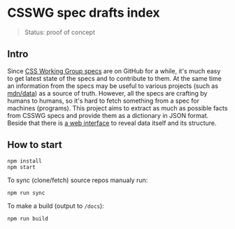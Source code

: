 # CSSWG spec drafts index

> Status: proof of concept

## Intro

Since [CSS Working Group specs](https://github.com/w3c/csswg-drafts) are on GitHub for a while, it's much easy to get latest state of the specs and to contribute to them. At the same time an information from the specs may be useful to various projects (such as [mdn/data](https://github.com/mdn/data)) as a source of truth. However, all the specs are crafting by humans to humans, so it's hard to fetch something from a spec for machines (programs). This project aims to extract as much as possible facts from CSSWG specs and provide them as a dictionary in JSON format. Beside that there is [a web interface](https://csstree.github.io/csswg-drafts-index/) to reveal data itself and its structure.

## How to start

```
npm install
npm start
```

To sync (clone/fetch) source repos manualy run:

```
npm run sync
```

To make a build (output to `/docs`):

```
npm run build
```
